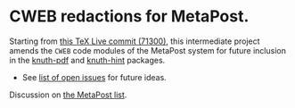 # CWEB redactions for MetaPost.

Starting from [this TeX Live
commit (71300)](https://github.com/TeX-Live/texlive-source/commit/8c2a11e985ddd5215a4f90dd46315337a285a838),
this intermediate project amends the `CWEB` code modules of the MetaPost
system for future inclusion in the [knuth-pdf](https://ctan.org/pkg/knuth-pdf)
and [knuth-hint](https://ctan.org/pkg/knuth-hint) packages.

* See [list of open issues](https://github.com/ascherer/mplibdir/issues) for future ideas.

Discussion on [the MetaPost
list](https://tug.org/mailman/listinfo/metapost).
